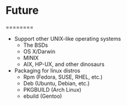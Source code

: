 # Future
========
* Support other UNIX-like operating systems
    * The BSDs
    * OS X/Darwin
    * MINIX
    * AIX, HP-UX, and other dinosaurs
* Packaging for linux distros
    * Rpm (Fedora, SUSE, RHEL, etc.)
    * Deb (Ubuntu, Debian, etc.)
    * PKGBUILD (Arch Linux)
    * ebuild (Gentoo)

